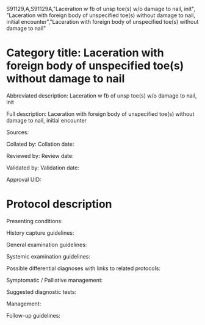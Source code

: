 S91129,A,S91129A,"Laceration w fb of unsp toe(s) w/o damage to nail, init", "Laceration with foreign body of unspecified toe(s) without damage to nail, initial encounter","Laceration with foreign body of unspecified toe(s) without damage to nail"
# Category title: Laceration with foreign body of unspecified toe(s) without damage to nail

Abbreviated description: Laceration w fb of unsp toe(s) w/o damage to nail, init

Full description: Laceration with foreign body of unspecified toe(s) without damage to nail, initial encounter

Sources:

Collated by:
Collation date:

Reviewed by:
Review date:

Validated by:
Validation date:

Approval UID:

# Protocol description

Presenting conditions:

History capture guidelines:

General examination guidelines:

Systemic examination guidelines:

Possible differential diagnoses with links to related protocols:

Symptomatic / Palliative management:

Suggested diagnostic tests:

Management:

Follow-up guidelines:
